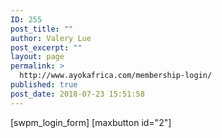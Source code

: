 ```yaml
---
ID: 255
post_title: ""
author: Valery Lue
post_excerpt: ""
layout: page
permalink: >
  http://www.ayokafrica.com/membership-login/
published: true
post_date: 2018-07-23 15:51:58
---
```

[swpm_login_form]
[maxbutton id="2"]